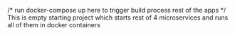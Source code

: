 /* run docker-compose up here to trigger build process rest of the apps */
This is empty starting project which starts rest of 4 microservices and runs all of them in docker containers